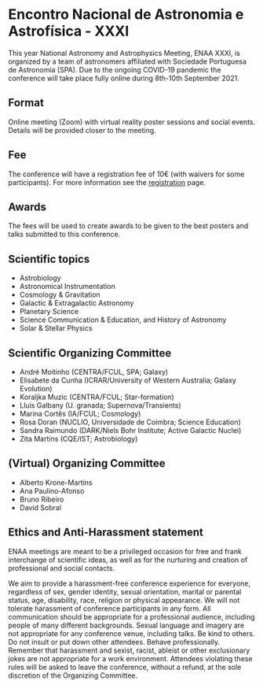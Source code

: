 # Encontro Nacional de Astronomia e Astrofísica - XXXI

This year National Astronomy and Astrophysics Meeting, ENAA XXXI, is organized by a team of astronomers affiliated with Sociedade Portuguesa de Astronomia (SPA). Due to the ongoing COVID-19 pandemic the conference will take place fully online during 8th-10th September 2021.

## Format
Online meeting (Zoom) with virtual reality poster sessions and social events. Details will be provided closer to the meeting.

## Fee
The conference will have a registration fee of 10€ (with waivers for some participants). For more information see the [registration](./registration_gform.md) page.

## Awards 
The fees will be used to create awards to be given to the best posters and talks submitted to this conference.

## Scientific topics
- Astrobiology
- Astronomical Instrumentation
- Cosmology & Gravitation
- Galactic & Extragalactic Astronomy
- Planetary Science
- Science Communication & Education, and History of Astronomy
- Solar & Stellar Physics

## Scientific Organizing Committee
- André Moitinho (CENTRA/FCUL, SPA; Galaxy)
- Elisabete da Cunha (ICRAR/University of Western Australia; Galaxy Evolution)
- Koraljka Muzic  (CENTRA/FCUL; Star-formation)
- Lluis Galbany (U. granada; Supernova/Transients)
- Marina Cortês (IA/FCUL; Cosmology)
- Rosa Doran (NUCLIO, Universidade de Coimbra; Science Education)
- Sandra Raimundo (DARK/Niels Bohr Institute; Active Galactic Nuclei)
- Zita Martins (CQE/IST; Astrobiology)
<!--
Gabriela Gilli (Sistema Solar, IA/FCUL)
João Rocha (Ast. Computacional, Evora)
Paulo Garcia (Instrumentation, CENTRA/FEUP)
-->

## (Virtual) Organizing Committee 
- Alberto Krone-Martins
- Ana Paulino-Afonso
- Bruno Ribeiro
- David Sobral

## Ethics and Anti-Harassment statement
ENAA meetings are meant to be a privileged occasion for free and frank interchange of scientific ideas, as well as for the nurturing and creation of professional and social contacts. 

We aim to provide a harassment-free conference experience for everyone, regardless of sex, gender identity, sexual orientation, marital or parental status, age, disability, race, religion or physical appearance. We will not tolerate harassment of conference participants in any form. All communication should be appropriate for a professional audience, including people of many different backgrounds. Sexual language and imagery are not appropriate for any conference venue, including talks. Be kind to others. Do not insult or put down other attendees. Behave professionally. Remember that harassment and sexist, racist, ableist or other exclusionary jokes are not appropriate for a work environment. Attendees violating these rules will be asked to leave the conference, without a refund, at the sole discretion of the Organizing Committee.